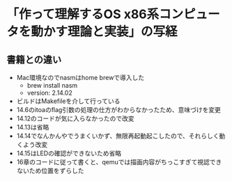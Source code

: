 # 「作って理解するOS x86系コンピュータを動かす理論と実装」の写経

## 書籍との違い

* Mac環境なのでnasmはhome brewで導入した
    * brew install nasm
    * version: 2.14.02
* ビルドはMakefileを介して行っている
* 14.6のitoaのflag引数の処理の仕方がわからなかったため、意味づけを変更
* 14.12のコードが気に入らなかったので改変
* 14.13は省略
* 14.14でなんかんやでうまくいかず、無限再起動起こしたので、それらしく動くよう改変
* 14.15はLEDの確認ができないため省略
* 16章のコードに従って書くと、qemuでは描画内容がちっこすぎて視認できないため位置をずらした
